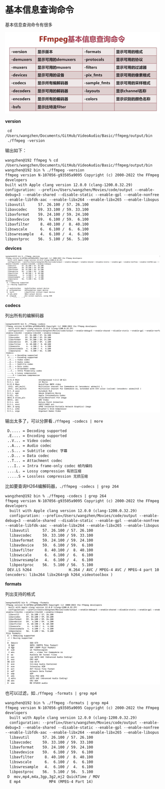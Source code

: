 # 基本信息查询命令

基本信息查询命令有很多

![002](https://github.com/winfredzen/VideoAudio/blob/main/Level1/images/002.png)



**version**

```shell
 cd /Users/wangzhen/Documents/GitHub/VideoAudio/Basic/ffmpeg/output/bin 
 ./ffmpeg -version
```

输出如下：

```shell
wangzhen@192 ffmpeg % cd /Users/wangzhen/Documents/GitHub/VideoAudio/Basic/ffmpeg/output/bin 
wangzhen@192 bin % ./ffmpeg -version                                                      
ffmpeg version N-107056-g93505a9095 Copyright (c) 2000-2022 the FFmpeg developers
built with Apple clang version 12.0.0 (clang-1200.0.32.29)
configuration: --prefix=/Users/wangzhen/Movies/code/output --enable-debug=3 --enable-shared --disable-static --enable-gpl --enable-nonfree --enable-libfdk-aac --enable-libx264 --enable-libx265 --enable-libopus
libavutil      57. 26.100 / 57. 26.100
libavcodec     59. 33.100 / 59. 33.100
libavformat    59. 24.100 / 59. 24.100
libavdevice    59.  6.100 / 59.  6.100
libavfilter     8. 40.100 /  8. 40.100
libswscale      6.  6.100 /  6.  6.100
libswresample   4.  6.100 /  4.  6.100
libpostproc    56.  5.100 / 56.  5.100
```



**devices**

![003](https://github.com/winfredzen/VideoAudio/blob/main/Level1/images/003.png)



**codecs** 

列出所有的编解码器

![004](https://github.com/winfredzen/VideoAudio/blob/main/Level1/images/004.png)

输出太多了，可以分屏看`./ffmpeg -codecs | more`

```shell
 D..... = Decoding supported
 .E.... = Encoding supported
 ..V... = Video codec
 ..A... = Audio codec
 ..S... = Subtitle codec 字幕
 ..D... = Data codec
 ..T... = Attachment codec
 ...I.. = Intra frame-only codec 帧内编码
 ....L. = Lossy compression 有损压缩
 .....S = Lossless compression 无损压缩
```

比如要查询H264编解码器，`./ffmpeg -codecs | grep 264` 

```shell
wangzhen@192 bin % ./ffmpeg -codecs | grep 264 
ffmpeg version N-107056-g93505a9095 Copyright (c) 2000-2022 the FFmpeg developers
  built with Apple clang version 12.0.0 (clang-1200.0.32.29)
  configuration: --prefix=/Users/wangzhen/Movies/code/output --enable-debug=3 --enable-shared --disable-static --enable-gpl --enable-nonfree --enable-libfdk-aac --enable-libx264 --enable-libx265 --enable-libopus
  libavutil      57. 26.100 / 57. 26.100
  libavcodec     59. 33.100 / 59. 33.100
  libavformat    59. 24.100 / 59. 24.100
  libavdevice    59.  6.100 / 59.  6.100
  libavfilter     8. 40.100 /  8. 40.100
  libswscale      6.  6.100 /  6.  6.100
  libswresample   4.  6.100 /  4.  6.100
  libpostproc    56.  5.100 / 56.  5.100
 DEV.LS h264                 H.264 / AVC / MPEG-4 AVC / MPEG-4 part 10 (encoders: libx264 libx264rgb h264_videotoolbox )
```



**formats**  

列出支持的格式

![005](https://github.com/winfredzen/VideoAudio/blob/main/Level1/images/005.png)

也可以过滤，如`./ffmpeg -formats | grep mp4`

```shell
wangzhen@192 bin % ./ffmpeg -formats | grep mp4
ffmpeg version N-107056-g93505a9095 Copyright (c) 2000-2022 the FFmpeg developers
  built with Apple clang version 12.0.0 (clang-1200.0.32.29)
  configuration: --prefix=/Users/wangzhen/Movies/code/output --enable-debug=3 --enable-shared --disable-static --enable-gpl --enable-nonfree --enable-libfdk-aac --enable-libx264 --enable-libx265 --enable-libopus
  libavutil      57. 26.100 / 57. 26.100
  libavcodec     59. 33.100 / 59. 33.100
  libavformat    59. 24.100 / 59. 24.100
  libavdevice    59.  6.100 / 59.  6.100
  libavfilter     8. 40.100 /  8. 40.100
  libswscale      6.  6.100 /  6.  6.100
  libswresample   4.  6.100 /  4.  6.100
  libpostproc    56.  5.100 / 56.  5.100
 D  mov,mp4,m4a,3gp,3g2,mj2 QuickTime / MOV
  E mp4             MP4 (MPEG-4 Part 14)
```











